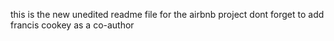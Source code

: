 this is the new unedited readme file for the airbnb project
dont forget to add francis cookey as a co-author